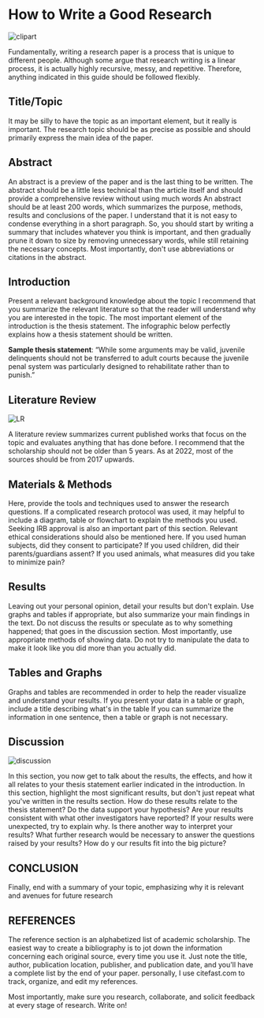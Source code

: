 # How to Write a Good Research
![clipart](https://raw.githubusercontent.com/AmosCheby/User-Guide/main/Screenshot%202022-06-05%20153147.png)

Fundamentally, writing a research paper is a process that is unique to different people. Although some argue that research writing is a linear process, it is actually highly recursive, messy, and repetitive. Therefore, anything indicated in this guide should be followed flexibly.
## Title/Topic
It may be silly to have the topic as an important element, but it really is important. The research topic should be as precise as possible and should primarily express the main idea of the paper. 
## Abstract
An abstract is a preview of the paper and is the last thing to be written. 
The abstract should be a little less technical than the article itself and should provide a comprehensive review without using much words
An abstract should be at least 200 words, which summarizes the purpose, methods, results and conclusions of the paper.
I understand that it is not easy to condense everything in a short paragraph. So, you should start by writing a summary that includes whatever you think is important, and then gradually prune it down to size by removing unnecessary words, while still retaining the necessary concepts.
Most importantly, don't use abbreviations or citations in the abstract. 
## Introduction
Present a relevant background knowledge about the topic
I recommend that you summarize the relevant literature so that the reader will understand why you are interested in the topic. 
The most important element of the introduction is the thesis statement. The infographic below perfectly explains how a thesis statement should be written.
 
**Sample thesis statement**: “While some arguments may
be valid, juvenile delinquents should not be transferred to adult courts because the juvenile penal system was particularly designed to rehabilitate rather than to punish.”
## Literature Review 
![LR](https://raw.githubusercontent.com/AmosCheby/User-Guide/main/Literature%20Review.png)

A literature review summarizes current published works that focus on the topic and evaluates anything that has done before. I recommend that the scholarship should not be older than 5 years. As at 2022, most of the sources should be from 2017 upwards.
## Materials & Methods
Here, provide the tools and techniques used to answer the research questions. If a complicated research protocol was used, it may helpful to include a diagram, table or flowchart to explain the methods you used. Seeking IRB approval is also an important part of this section.
Relevant ethical considerations should also be mentioned here. If you used human subjects, did they consent to participate? If you used children, did their parents/guardians assent? If you used animals, what measures did you take to minimize pain?
## Results
Leaving out your personal opinion, detail your results but don't explain. Use graphs and tables if appropriate, but also summarize your main findings in the text. 
Do not discuss the results or speculate as to why something happened; that goes in the discussion section.
Most importantly, use appropriate methods of showing data. Do not try to manipulate the data to make it look like you did more than you actually did.
## Tables and Graphs
Graphs and tables are recommended in order to help the reader visualize and understand your results. If you present your data in a table or graph, include a title describing what's in the table 
If you can summarize the information in one sentence, then a table or graph is not necessary.
## Discussion
![discussion](https://raw.githubusercontent.com/AmosCheby/User-Guide/main/Discussion.png)

In this section, you now get to talk about the results, the effects, and how it all relates to your thesis statement earlier indicated in the introduction.
In this section, highlight the most significant results, but don't just repeat what you've written in the results section. How do these results relate to the thesis statement? Do the data support your hypothesis? Are your results consistent with what other investigators have reported? If your results were unexpected, try to explain why. Is there another way to interpret your results? What further research would be necessary to answer the questions raised by your results? How do y our results fit into the big picture?
## CONCLUSION
Finally, end with a summary of your topic, emphasizing why it is relevant and avenues for future research
## REFERENCES
The reference section is an alphabetized list of academic scholarship. The easiest way to create a bibliography is to jot down the information concerning each original source, every time you use it. Just note the title, author, publication location, publisher, and publication date, and you'll have a complete list by the end of your paper. personally, I use citefast.com to track, organize, and edit my references.

Most importantly, make sure you research, collaborate, and solicit feedback at every stage of research.
Write on!

